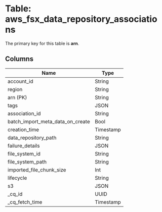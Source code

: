# Table: aws_fsx_data_repository_associations


The primary key for this table is **arn**.


## Columns
| Name          | Type          |
| ------------- | ------------- |
|account_id|String|
|region|String|
|arn (PK)|String|
|tags|JSON|
|association_id|String|
|batch_import_meta_data_on_create|Bool|
|creation_time|Timestamp|
|data_repository_path|String|
|failure_details|JSON|
|file_system_id|String|
|file_system_path|String|
|imported_file_chunk_size|Int|
|lifecycle|String|
|s3|JSON|
|_cq_id|UUID|
|_cq_fetch_time|Timestamp|